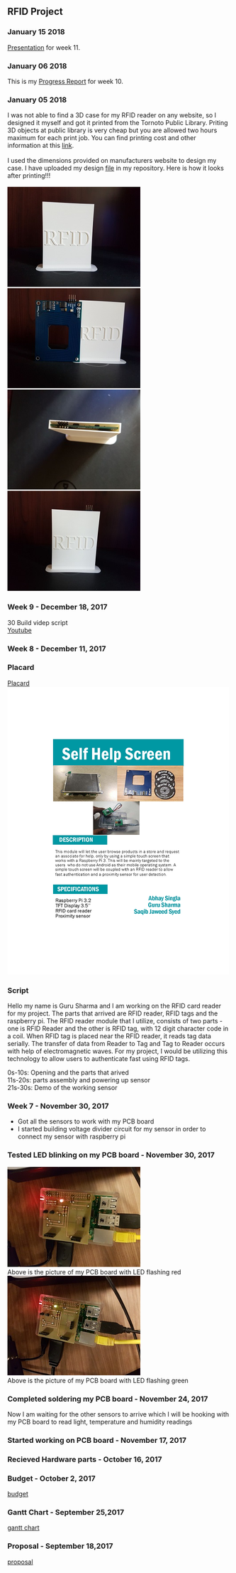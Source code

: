 RFID Project
------------
### January 15 2018

[Presentation](https://github.com/gurusharma/RFID/blob/master/GuruPresentation.pptx) for week 11.
### January 06 2018

This is my [Progress Report](https://github.com/gurusharma/RFID/blob/master/Guru%20progress%20report.docx) for week 10.

### January 05 2018
I was not able to find a 3D case for my RFID reader on any website, so I designed it myself and got it printed from the Tornoto Public Library. Priting 3D objects at public library is very cheap but you are allowed two hours maximum for each print job. You can find printing cost and other information at this [link](http://www.torontopubliclibrary.ca/using-the-library/computer-services/innovation-spaces/3D-design-print.jsp).<br><br> I used the dimensions provided on manufacturers website to design my case. I have uploaded my design [file](https://github.com/gurusharma/RFID/blob/master/RFID%203D%20case/RFID%203D%20case.stl) in my repository. Here is how it looks after printing!!!<br><br>
![Alt text](https://github.com/gurusharma/RFID/blob/master/RFID%203D%20case/rfid1.jpg?raw=true "RFID Reade case")<br>
![Alt text](https://github.com/gurusharma/RFID/blob/master/RFID%203D%20case/rfid2.jpg?raw=true "RFID Reade case")<br>
![Alt text](https://github.com/gurusharma/RFID/blob/master/RFID%203D%20case/rfid3.jpg?raw=true "RFID Reade case")<br>
![Alt text](https://github.com/gurusharma/RFID/blob/master/RFID%203D%20case/rfid4.jpg?raw=true "RFID Reade case")<br>

### Week 9 - December 18, 2017
30 Build videp script<br>
[Youtube](https://www.youtube.com/watch?v=5qLQqCEe3fY&feature=youtu.be)<br>

### Week 8 - December 11, 2017
### Placard
[Placard](https://github.com/gurusharma/RFID/blob/master/placard.pdf) <br>
![Alt text](https://github.com/gurusharma/RFID/blob/master/placard.png?raw=true "PCB Board LED working")<br>
### Script
Hello my name is Guru Sharma and I am working on the RFID card reader for my project. The parts that arrived are RFID reader, RFID tags and the raspberry pi. The RFID reader module that I utilize, consists of two parts - one is RFID Reader and the other is RFID tag, with 12 digit character code in a coil. When RFID tag is placed near the RFID reader, it reads tag data serially. The transfer of data from Reader to Tag and Tag to Reader occurs with help of electromagnetic waves. For my project, I would be utilizing this technology to allow users to authenticate fast using RFID tags.

0s-10s: Opening and the parts that arived<br>
11s-20s: parts assembly and powering up sensor<br>
21s-30s: Demo of the working sensor<br>
### Week 7 - November 30, 2017
* Got all the sensors to work with my PCB board
* I started building voltage divider circuit for my sensor in order to connect my sensor with raspberry pi
### Tested LED blinking on my PCB board - November 30, 2017
![Alt text](https://github.com/gurusharma/RFID/blob/master/led_red.jpg?raw=true "PCB Board LED working")<br>
Above is the picture of my PCB board with LED flashing red<br>
![Alt text](https://github.com/gurusharma/RFID/blob/master/led_green.jpg?raw=true "PCB Board LED working")<br>
Above is the picture of my PCB board with LED flashing green


### Completed soldering my PCB board - November 24, 2017
Now I am waiting for the other sensors to arrive which I will be hooking with my PCB board to read light, temperature and humidity readings

### Started working on PCB board - November 17, 2017

### Recieved Hardware parts - October 16, 2017

### Budget - October 2, 2017
[budget](https://github.com/gurusharma/RFID/blob/master/Guru_budget.xlsx)

### Gantt Chart - September 25,2017
[gantt chart](https://github.com/gurusharma/RFID/blob/master/GuruSharma.mpp)

### Proposal - September 18,2017
[proposal](https://github.com/gurusharma/RFID/blob/master/ProposalContentStudentNameRev02.xlsx)
